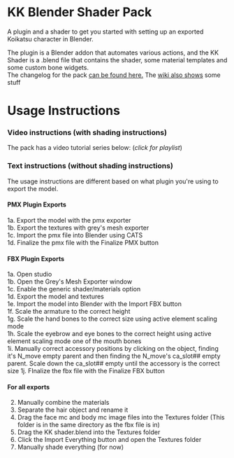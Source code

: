 # KK Blender Shader Pack
A plugin and a shader to get you started with setting up an exported Koikatsu character in Blender.  

The plugin is a Blender addon that automates various actions, and the KK Shader is a .blend file that contains the shader, some material templates and some custom bone widgets.  
The changelog for the pack [can be found here.](https://github.com/FlailingFog/KK-Blender-Shader-Pack/blob/master/Changelog.md)
The [wiki also shows](https://github.com/FlailingFog/KK-Blender-Shader-Pack/wiki) some stuff

# Usage Instructions
### Video instructions (with shading instructions)
The pack has a video tutorial series below: (*click for playlist*)


### Text instructions (without shading instructions)
The usage instructions are different based on what plugin you're using to export the model.
#### PMX Plugin Exports
1a. Export the model with the pmx exporter  
1b. Export the textures with grey's mesh exporter  
1c. Import the pmx file into Blender using CATS  
1d. Finalize the pmx file with the Finalize PMX button  
#### FBX Plugin Exports
1a. Open studio  
1b. Open the Grey's Mesh Exporter window  
1c. Enable the generic shader/materials option  
1d. Export the model and textures  
1e. Import the model into Blender with the Import FBX button  
1f. Scale the armature to the correct height  
1g. Scale the hand bones to the correct size using active element scaling mode  
1h. Scale the eyebrow and eye bones to the correct height using active element scaling mode one of the mouth bones  
1i. Manually correct accessory positions by clicking on the object, finding it's N_move empty parent and then finding the N_move's ca_slot## empty parent. Scale down the ca_slot## empty until the accessory is the correct size 
1j.  FInalize the fbx file with the Finalize FBX button  
#### For all exports
2. Manually combine the materials
3. Separate the hair object and rename it
4. Drag the face mc and body mc image files into the Textures folder (This folder is in the same directory as the fbx file is in)
5. Drag the KK shader.blend into the Textures folder
6. Click the Import Everything button and open the Textures folder
7. Manually shade everything (for now)
